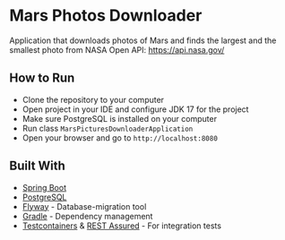 Mars Photos Downloader
===

Application that downloads photos of Mars and finds the largest and the smallest photo from NASA Open API: https://api.nasa.gov/

## How to Run

* Clone the repository to your computer
* Open project in your IDE and configure JDK 17 for the project
* Make sure PostgreSQL is installed on your computer
* Run class `MarsPicturesDownloaderApplication`
* Open your browser and go to `http://localhost:8080`

## Built With

* [Spring Boot](https://spring.io/projects/spring-boot)
* [PostgreSQL](https://www.postgresql.org/)
* [Flyway](https://flywaydb.org/) - Database-migration tool
* [Gradle](https://gradle.org/) - Dependency management
* [Testcontainers](https://www.testcontainers.org/) & [REST Assured](https://rest-assured.io/) - For integration tests